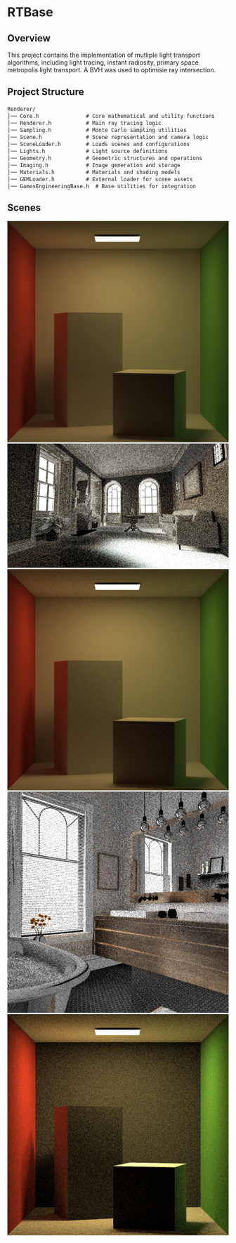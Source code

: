# RTBase

## Overview

This project contains the implementation of mutliple light transport algorithms, including light tracing, instant radiosity, primary space metropolis light transport. A BVH was used to optimisie ray intersection.

## Project Structure

```
Renderer/
│── Core.h               # Core mathematical and utility functions
│── Renderer.h           # Main ray tracing logic
│── Sampling.h           # Monte Carlo sampling utilities
│── Scene.h              # Scene representation and camera logic
│── SceneLoader.h        # Loads scenes and configurations
│── Lights.h             # Light source definitions
│── Geometry.h           # Geometric structures and operations
│── Imaging.h            # Image generation and storage
│── Materials.h          # Materials and shading models
│── GEMLoader.h          # External loader for scene assets
│── GamesEngineeringBase.h  # Base utilities for integration
```

## Scenes
![corneldenoise](RTBase/images/cornelDenoise.png)
![living](RTBase/images/living.png)
![materials](RTBase/images/radiosity.png)
![bathroom](RTBase/images/bathroom.png)
![lighTracing](RTBase/images/GI3.png)

